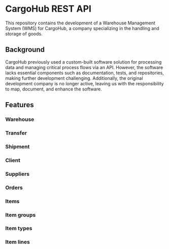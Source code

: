 # CargoHub REST API

This repository contains the development of a Warehouse Management System (WMS) for CargoHub, a company specializing in the handling and storage of goods.

## Background

CargoHub previously used a custom-built software solution for processing data and managing critical process flows via an API. However, the software lacks essential components such as documentation, tests, and repositories, making further development challenging. Additionally, the original development company is no longer active, leaving us with the responsibility to map, document, and enhance the software.

## Features

### Warehouse

### Transfer

### Shipment

### Client

### Suppliers

### Orders

### Items

### Item groups

### Item types

### Item lines
